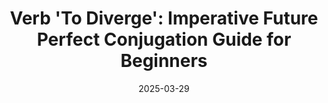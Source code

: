 ---
layout: post 
title: "Verb 'To Diverge': Imperative Future Perfect Conjugation Guide for Beginners"
date: 2025-03-29
image: assets/images/verbs/en/2025/03/To diverge_imperative_future_perfect.webp
categories: [English Conjugation]
lang: en
description: "Learn to conjugate the English verb 'to diverge' in the imperative future perfect. Progress in English with our simple and practical guide."
keywords: diverge conjugation, english verb to diverge, to diverge imperative future perfect, english conjugation, learn english
---